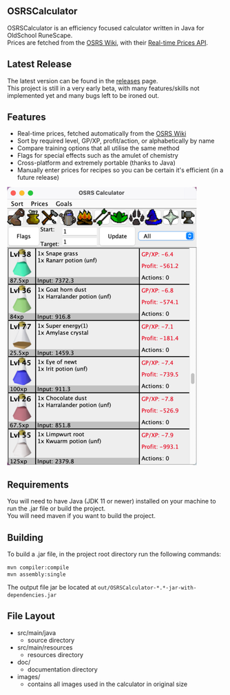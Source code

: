 ## OSRSCalculator
OSRSCalculator is an efficiency focused calculator written in Java for OldSchool RuneScape. <br>
Prices are fetched from the [OSRS Wiki](https://oldschool.runescape.wiki/), with their 
[Real-time Prices API](https://oldschool.runescape.wiki/w/RuneScape:Real-time_Prices).

## Latest Release
The latest version can be found in the [releases](https://github.com/Matthew-nop/OSRSCalculator/releases) page. <br>
This project is still in a very early beta, with many features/skills not implemented yet and many bugs left to be ironed out.

## Features
 - Real-time prices, fetched automatically from the [OSRS Wiki](https://oldschool.runescape.wiki/)
 - Sort by required level, GP/XP, profit/action, or alphabetically by name
 - Compare training options that all utilise the same method 
 - Flags for special effects such as the amulet of chemistry
 - Cross-platform and extremely portable (thanks to Java)
 - Manually enter prices for recipes so you can be certain it's efficient (in a future release)

![Calculator Screenshot](./doc/resources/herblore_screenshot_scaled.png)


## Requirements
You will need to have Java (JDK 11 or newer) installed on your machine to run the .jar file or build the project. <br>
You will need maven if you want to build the project.

## Building
To build a .jar file, in the project root directory run the following commands:
```
mvn compiler:compile 
mvn assembly:single
```
The output file jar be located at `out/OSRSCalculator-*.*-jar-with-dependencies.jar`

## File Layout
 - src/main/java
   - source directory
 - src/main/resources
   - resources directory
 - doc/
   - documentation directory
 - images/
   - contains all images used in the calculator in original size
